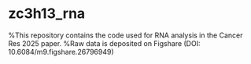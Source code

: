 # zc3h13_rna

%This repository contains the code used for RNA analysis in the Cancer Res 2025 paper.
%Raw data is deposited on Figshare (DOI: 10.6084/m9.figshare.26796949)
